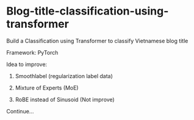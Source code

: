 # Blog-title-classification-using-transformer
Build a Classification using Transformer to classify Vietnamese blog title

Framework: PyTorch

Idea to improve:

1. Smoothlabel (regularization label data)

2. Mixture of Experts (MoE)

3. RoBE instead of Sinusoid (Not improve)

Continue...